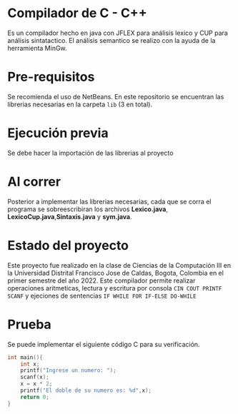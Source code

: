 # Compilador de C - C++
Es un compilador hecho en java con JFLEX para análisis lexico y CUP para análisis sintatactico. El análisis semantico se realizo con la ayuda de la herramienta MinGw.

# Pre-requisitos
Se recomienda el uso de NetBeans. En este repositorio se encuentran las librerias necesarias en la carpeta `lib` (3 en total).

# Ejecución previa
Se debe hacer la importación de las librerias al proyecto 

# Al correr
Posterior a implementar las librerias necesarias, cada que se corra el programa se sobreescribiran los archivos **Lexico.java**, **LexicoCup.java**,**Sintaxis.java** y **sym.java**.

# Estado del proyecto
Este proyecto fue realizado en la clase de Ciencias de la Computación III en la Universidad Distrital Francisco Jose de Caldas, Bogota, Colombia en el primer semestre del año 2022.
Este compilador permite realizar operaciones aritmeticas, lectura y escritura por consola `CIN COUT PRINTF SCANF` y ejeciones de sentencias `IF WHILE FOR IF-ELSE DO-WHILE`

# Prueba
Se puede implementar el siguiente código C para su verificación.
```C
int main(){
    int x;
    printf("Ingrese un numero: ");
    scanf(x);
    x = x * 2;
    printf("El doble de su numero es: %d",x);
    return 0;
}
```
